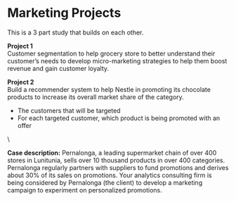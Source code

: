 # Marketing Projects
This is a 3 part study that builds on each other. 

**Project 1**  
Customer segmentation to help grocery store to better understand their customer’s needs to develop micro-marketing strategies to help them boost revenue and gain customer loyalty.

**Project 2**  
Build a recommender system to help Nestle in promoting its chocolate products to increase its overall market share of the category.
 - The customers that will be targeted
 - For each targeted customer, which product is being promoted with an offer

\

**Case description:** Pernalonga, a leading supermarket chain of over 400 stores in Lunitunia, sells over 10 thousand products in over 400 categories.  Pernalonga regularly partners with suppliers to fund promotions and derives about 30% of its sales on promotions. Your analytics consulting firm is being considered by Pernalonga (the client) to develop a marketing campaign to experiment on personalized promotions.  


